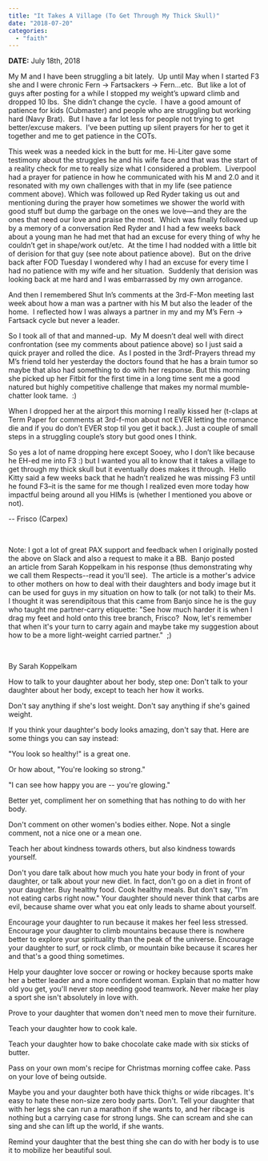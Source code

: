 ```yaml
---
title: "It Takes A Village (To Get Through My Thick Skull)"
date: "2018-07-20"
categories: 
  - "faith"
---
```


**DATE:** July 18th, 2018

My M and I have been struggling a bit lately.  Up until May when I started F3 she and I were chronic Fern -> Fartsackers -> Fern...etc.  But like a lot of guys after posting for a while I stopped my weight’s upward climb and dropped 10 lbs.  She didn’t change the cycle.  I have a good amount of patience for kids (Cubmaster) and people who are struggling but working hard (Navy Brat).  But I have a far lot less for people not trying to get better/excuse makers.  I’ve been putting up silent prayers for her to get it together and me to get patience in the COTs.

This week was a needed kick in the butt for me. Hi-Liter gave some testimony about the struggles he and his wife face and that was the start of a reality check for me to really size what I considered a problem.  Liverpool had a prayer for patience in how he communicated with his M and 2.0 and it resonated with my own challenges with that in my life (see patience comment above). Which was followed up Red Ryder taking us out and mentioning during the prayer how sometimes we shower the world with good stuff but dump the garbage on the ones we love—and they are the ones that need our love and praise the most.  Which was finally followed up by a memory of a conversation Red Ryder and I had a few weeks back about a young man he had met that had an excuse for every thing of why he couldn’t get in shape/work out/etc.  At the time I had nodded with a little bit of derision for that guy (see note about patience above).  But on the drive back after FOD Tuesday I wondered why I had an excuse for every time I had no patience with my wife and her situation.  Suddenly that derision was looking back at me hard and I was embarrassed by my own arrogance.

And then I remembered Shut In’s comments at the 3rd-F-Mon meeting last week about how a man was a partner with his M but also the leader of the home.  I reflected how I was always a partner in my and my M’s Fern -> Fartsack cycle but never a leader.

So I took all of that and manned-up.  My M doesn’t deal well with direct confrontation (see my comments about patience above) so I just said a quick prayer and rolled the dice.  As I posted in the 3rdf-Prayers thread my M’s friend told her yesterday the doctors found that he has a brain tumor so maybe that also had something to do with her response. But this morning she picked up her Fitbit for the first time in a long time sent me a good natured but highly competitive challenge that makes my normal mumble-chatter look tame.  :)

When I dropped her at the airport this morning I really kissed her (t-claps at Term Paper for comments at 3rd-f-mon about not EVER letting the romance die and if you do don’t EVER stop til you get it back.). Just a couple of small steps in a struggling couple’s story but good ones I think.

So yes a lot of name dropping here except Sooey, who I don’t like because he EH-ed me into F3 :) but I wanted you all to know that it takes a village to get through my thick skull but it eventually does makes it through.  Hello Kitty said a few weeks back that he hadn’t realized he was missing F3 until he found F3–it is the same for me though I realized even more today how impactful being around all you HIMs is (whether I mentioned you above or not).

\-- Frisco (Carpex)

 

Note: I got a lot of great PAX support and feedback when I originally posted the above on Slack and also a request to make it a BB.  Banjo posted an article from Sarah Koppelkam in his response (thus demonstrating why we call them Respects--read it you'll see).  The article is a mother's advice to other mothers on how to deal with their daughters and body image but it can be used for guys in my situation on how to talk (or not talk) to their Ms.  I thought it was serendipitous that this came from Banjo since he is the guy who taught me partner-carry etiquette: "See how much harder it is when I drag my feet and hold onto this tree branch, Frisco?  Now, let's remember that when it's your turn to carry again and maybe take my suggestion about how to be a more light-weight carried partner."  ;)

 

By Sarah Koppelkam

How to talk to your daughter about her body, step one: Don't talk to your daughter about her body, except to teach her how it works.

Don't say anything if she's lost weight. Don't say anything if she's gained weight.

If you think your daughter's body looks amazing, don't say that. Here are some things you can say instead:

"You look so healthy!" is a great one.

Or how about, "You're looking so strong."

"I can see how happy you are -- you're glowing."

Better yet, compliment her on something that has nothing to do with her body.

Don't comment on other women's bodies either. Nope. Not a single comment, not a nice one or a mean one.

Teach her about kindness towards others, but also kindness towards yourself.

Don't you dare talk about how much you hate your body in front of your daughter, or talk about your new diet. In fact, don't go on a diet in front of your daughter. Buy healthy food. Cook healthy meals. But don't say, "I'm not eating carbs right now." Your daughter should never think that carbs are evil, because shame over what you eat only leads to shame about yourself.

Encourage your daughter to run because it makes her feel less stressed. Encourage your daughter to climb mountains because there is nowhere better to explore your spirituality than the peak of the universe. Encourage your daughter to surf, or rock climb, or mountain bike because it scares her and that's a good thing sometimes.

Help your daughter love soccer or rowing or hockey because sports make her a better leader and a more confident woman. Explain that no matter how old you get, you'll never stop needing good teamwork. Never make her play a sport she isn't absolutely in love with.

Prove to your daughter that women don't need men to move their furniture.

Teach your daughter how to cook kale.

Teach your daughter how to bake chocolate cake made with six sticks of butter.

Pass on your own mom's recipe for Christmas morning coffee cake. Pass on your love of being outside.

Maybe you and your daughter both have thick thighs or wide ribcages. It's easy to hate these non-size zero body parts. Don't. Tell your daughter that with her legs she can run a marathon if she wants to, and her ribcage is nothing but a carrying case for strong lungs. She can scream and she can sing and she can lift up the world, if she wants.

Remind your daughter that the best thing she can do with her body is to use it to mobilize her beautiful soul.
